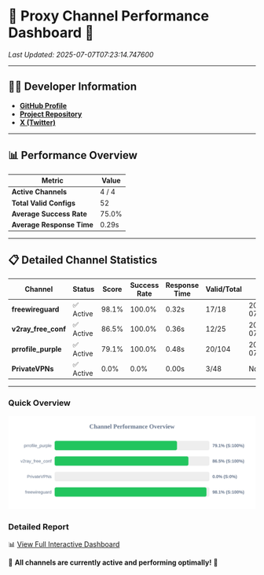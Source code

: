 # 🌟 Proxy Channel Performance Dashboard 🌟

_Last Updated: 2025-07-07T07:23:14.747600_

---

## 👩‍💻 Developer Information

- **[GitHub Profile](https://github.com/4n0nymou3)**  
- **[Project Repository](https://github.com/4n0nymou3/multi-proxy-config-fetcher)**  
- **[X (Twitter)](https://x.com/4n0nymou3)**  

---

## 📊 Performance Overview

| Metric                | Value       |
|-----------------------|-------------|
| **Active Channels**   | 4 / 4       |
| **Total Valid Configs** | 52          |
| **Average Success Rate** | 75.0%      |
| **Average Response Time** | 0.29s       |

---

## 📋 Detailed Channel Statistics

| Channel          | Status     | Score  | Success Rate | Response Time | Valid/Total | Last Success               |
|------------------|------------|--------|--------------|---------------|-------------|----------------------------|
| **freewireguard**  | ✅ Active  | 98.1%  | 100.0% | 0.32s         | 17/18       | 2025-07-07T07:23:14.746208 |
| **v2ray_free_conf**  | ✅ Active  | 86.5%  | 100.0% | 0.36s         | 12/25       | 2025-07-07T07:23:03.243832 |
| **prrofile_purple**  | ✅ Active  | 79.1%  | 100.0% | 0.48s         | 20/104       | 2025-07-07T07:23:02.788210 |
| **PrivateVPNs**  | ✅ Active  | 0.0%  | 0.0% | 0.00s         | 3/48       | None |

---

### Quick Overview
<div align="center">
  <a href="https://raw.githubusercontent.com/nullluser/NullRepo/refs/heads/main/assets/channel_stats_chart.svg">
    <img src="https://raw.githubusercontent.com/nullluser/NullRepo/refs/heads/main/assets/channel_stats_chart.svg" alt="Source Performance Statistics" width="800">
  </a>
</div>

### Detailed Report
📊 [View Full Interactive Dashboard](https://htmlpreview.github.io/?https://github.com/nullluser/NullRepo/blob/main/assets/performance_report.html)

🎉 **All channels are currently active and performing optimally!** 🎉
